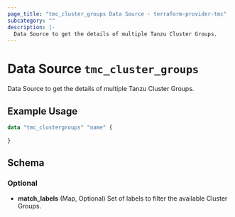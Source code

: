 ```yaml
---
page_title: "tmc_cluster_groups Data Source - terraform-provider-tmc"
subcategory: ""
description: |-
  Data Source to get the details of multiple Tanzu Cluster Groups.
---
```


# Data Source `tmc_cluster_groups`

Data Source to get the details of multiple Tanzu Cluster Groups.

## Example Usage

```terraform
data "tmc_clustergroups" "name" {
  
}
```

## Schema

### Optional

- **match_labels** (Map, Optional) Set of labels to filter the available Cluster Groups.